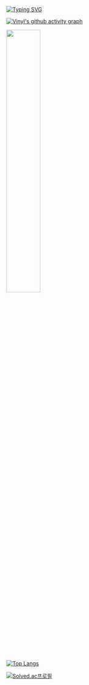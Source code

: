 [![Typing SVG](https://readme-typing-svg.herokuapp.com/?color=f0f6fc&lines=it+from+bit&font=Redressed&size=40)](https://git.io/typing-svg)

[![Vinyl's github activity graph](https://github-readme-activity-graph.vercel.app/graph?username=vinylstage&theme=tokyo-night)](https://github.com/vinylstage/github-readme-activity-graph)

  <a href="universe.com">
    <img src="https://github-readme-stats.vercel.app/api?username=vinylstage&theme=tokyonight&show_icons=true" width="42%"/>
  </a>
  <a href="universe.com">
  </a>

[![Top Langs](https://github-readme-stats.vercel.app/api/top-langs/?username=vinylstage&layout=compact)](https://github.com/anuraghazra/github-readme-stats) 



[![Solved.ac프로필](http://mazassumnida.wtf/api/v2/generate_badge?boj=98sangbin)](https://solved.ac/98sangbin)



